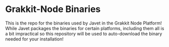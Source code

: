 # Grakkit-Node Binaries
This is the repo for the binaries used by Javet in the Grakkit Node Platform!
While Javet packages the binaries for certain platforms,
including them all is a bit impractical so this repository will be used to auto-download the binary needed for your installation!
